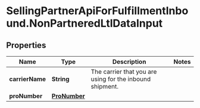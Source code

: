 # SellingPartnerApiForFulfillmentInbound.NonPartneredLtlDataInput

## Properties
Name | Type | Description | Notes
------------ | ------------- | ------------- | -------------
**carrierName** | **String** | The carrier that you are using for the inbound shipment. | 
**proNumber** | [**ProNumber**](ProNumber.md) |  | 
